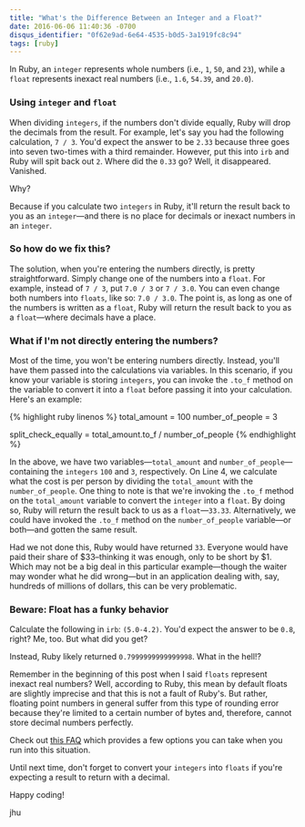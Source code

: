 ```yaml
---
title: "What's the Difference Between an Integer and a Float?"
date: 2016-06-06 11:40:36 -0700
disqus_identifier: "0f62e9ad-6e64-4535-b0d5-3a1919fc8c94"
tags: [ruby]
---
```


In Ruby, an `integer` represents whole numbers (i.e., `1`, `50`, and `23`), while a `float` represents inexact real numbers (i.e., `1.6`, `54.39`, and `20.0`). 

### Using `integer` and `float`
When dividing `integers`, if the numbers don't divide equally, Ruby will drop the decimals from the result. For example, let's say you had the following calculation, `7 / 3`. You'd expect the answer to be `2.33` because three goes into seven two-times with a third remainder. However, put this into `irb` and Ruby will spit back out `2`. Where did the `0.33` go? Well, it disappeared. Vanished.

Why?

Because if you calculate two `integers` in Ruby, it'll return the result back to you as an `integer`—and there is no place for decimals or inexact numbers in an `integer`. 

### So how do we fix this?

The solution, when you're entering the numbers directly, is pretty straightforward. Simply change one of the numbers into a `float`. For example, instead of `7 / 3`, put `7.0 / 3` or `7 / 3.0`. You can even change both numbers into `floats`, like so: `7.0 / 3.0`. The point is, as long as one of the numbers is written as a `float`, Ruby will return the result back to you as a `float`—where decimals have a place. 

### What if I'm not directly entering the numbers?

Most of the time, you won't be entering numbers directly. Instead, you'll have them passed into the calculations via variables. In this scenario, if you know your variable is storing `integers`, you can invoke the `.to_f` method on the variable to convert it into a `float` before passing it into your calculation. Here's an example:

{% highlight ruby linenos %}
total_amount = 100
number_of_people = 3

split_check_equally = total_amount.to_f / number_of_people
{% endhighlight %}

In the above, we have two variables—`total_amount` and `number_of_people`—containing the `integers` `100` and `3`, respectively. On Line 4, we calculate what the cost is per person by dividing the `total_amount` with the `number_of_people`. One thing to note is that we're invoking the `.to_f` method on the `total_amount` variable to convert the `integer` into a `float`. By doing so, Ruby will return the result back to us as a `float`—`33.33`. Alternatively, we could have invoked the `.to_f` method on the `number_of_people` variable—or both—and gotten the same result.

Had we not done this, Ruby would have returned `33`. Everyone would have paid their share of $33–thinking it was enough, only to be short by $1. Which may not be a big deal in this particular example—though the waiter may wonder what he did wrong—but in an application dealing with, say, hundreds of millions of dollars, this can be very problematic.

### Beware: Float has a funky behavior

Calculate the following in `irb`: `(5.0-4.2)`. You'd expect the answer to be `0.8`, right? Me, too. But what did you get?

Instead, Ruby likely returned `0.7999999999999998`. What in the hell!?

Remember in the beginning of this post when I said `floats` represent inexact real numbers? Well, according to Ruby, this mean by default floats are slightly imprecise and that this is not a fault of Ruby's. But rather, floating point numbers in general suffer from this type of rounding error because they're limited to a certain number of bytes and, therefore, cannot store decimal numbers perfectly. 

Check out [this FAQ](https://github.com/rdp/ruby_tutorials_core/wiki/ruby-talk-faq#floats_imprecise) which provides a few options you can take when you run into this situation. 

Until next time, don't forget to convert your `integers` into `floats` if you're expecting a result to return with a decimal. 

Happy coding!

jhu
